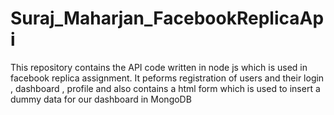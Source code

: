 # Suraj_Maharjan_FacebookReplicaApi

This repository contains the API code written in node js which is used in facebook replica assignment. It peforms registration of users and their login , dashboard , profile  and also contains a html form which is used to insert a dummy data for our dashboard in MongoDB
